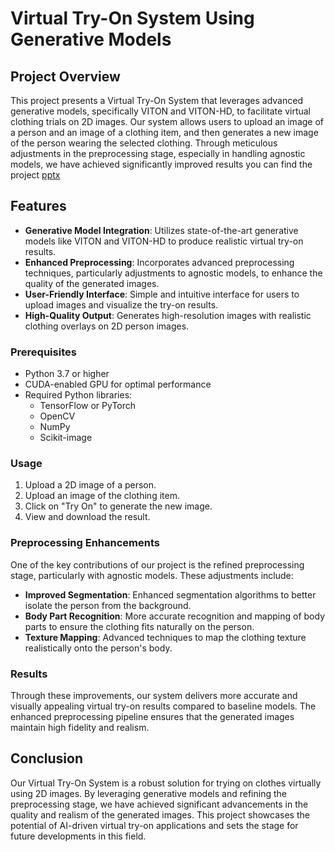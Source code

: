 
# Virtual Try-On System Using Generative Models

## Project Overview

This project presents a Virtual Try-On System that leverages advanced generative models, specifically VITON and VITON-HD, to facilitate virtual clothing trials on 2D images. Our system allows users to upload an image of a person and an image of a clothing item, and then generates a new image of the person wearing the selected clothing. Through meticulous adjustments in the preprocessing stage, especially in handling agnostic models, we have achieved significantly improved results you can find the project [pptx](https://www.canva.com/design/DAF8m-fqUHM/cQiaBQuOSXSaX_qtPUi73g/edit?utm_content=DAF8m-fqUHM&utm_campaign=designshare&utm_medium=link2&utm_source=sharebutton) 

## Features

- **Generative Model Integration**: Utilizes state-of-the-art generative models like VITON and VITON-HD to produce realistic virtual try-on results.
- **Enhanced Preprocessing**: Incorporates advanced preprocessing techniques, particularly adjustments to agnostic models, to enhance the quality of the generated images.
- **User-Friendly Interface**: Simple and intuitive interface for users to upload images and visualize the try-on results.
- **High-Quality Output**: Generates high-resolution images with realistic clothing overlays on 2D person images.


### Prerequisites

- Python 3.7 or higher
- CUDA-enabled GPU for optimal performance
- Required Python libraries:
  - TensorFlow or PyTorch
  - OpenCV
  - NumPy
  - Scikit-image


### Usage

1. Upload a 2D image of a person.
2. Upload an image of the clothing item.
3. Click on "Try On" to generate the new image.
4. View and download the result.



### Preprocessing Enhancements

One of the key contributions of our project is the refined preprocessing stage, particularly with agnostic models. These adjustments include:

- **Improved Segmentation**: Enhanced segmentation algorithms to better isolate the person from the background.
- **Body Part Recognition**: More accurate recognition and mapping of body parts to ensure the clothing fits naturally on the person.
- **Texture Mapping**: Advanced techniques to map the clothing texture realistically onto the person's body.

### Results

Through these improvements, our system delivers more accurate and visually appealing virtual try-on results compared to baseline models. The enhanced preprocessing pipeline ensures that the generated images maintain high fidelity and realism.

## Conclusion

Our Virtual Try-On System is a robust solution for trying on clothes virtually using 2D images. By leveraging generative models and refining the preprocessing stage, we have achieved significant advancements in the quality and realism of the generated images. This project showcases the potential of AI-driven virtual try-on applications and sets the stage for future developments in this field.


